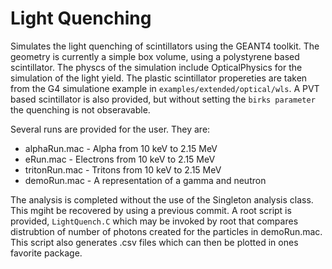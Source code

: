 Light Quenching
===============

Simulates the light quenching of scintillators using the GEANT4 toolkit. The geometry is currently a simple box volume, using a polystyrene based scintillator. The physcs of the simulation include OpticalPhysics for the simulation of the light yield.  The plastic scintillator propereties are taken from the G4 simulatione example in `examples/extended/optical/wls`.  A PVT based scintillator is also provided, but without setting the `birks parameter` the quenching is not obseravable.

Several runs are provided for the user. They are:

  + alphaRun.mac - Alpha from 10 keV to 2.15 MeV
  + eRun.mac - Electrons from 10 keV to 2.15 MeV
  + tritonRun.mac - Tritons from 10 keV to 2.15 MeV
  + demoRun.mac - A representation of a gamma and neutron

The analysis is completed without the use of the Singleton analysis class. This mgiht be recovered by using a previous commit.
A root script is provided, `LightQuench.C` which may be invoked by root that compares distrubtion of number of photons created for the particles in demoRun.mac.  This script also generates .csv files which can then be plotted in ones favorite package.
